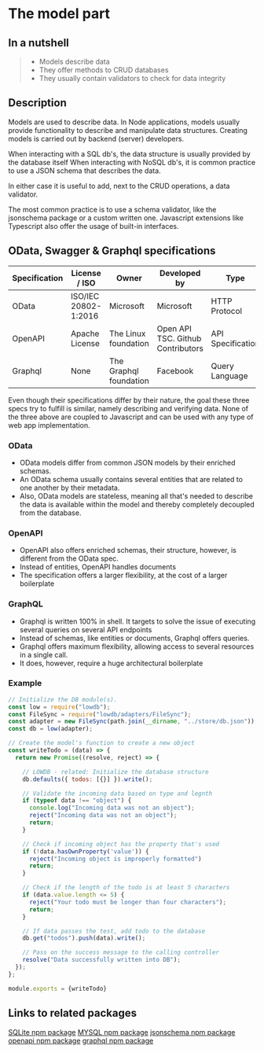 # The model part

## In a nutshell
> - Models describe data
> - They offer methods to CRUD databases
> - They usually contain validators to check for data integrity

## Description
Models are used to describe data. In Node applications, models usually provide functionality to describe and manipulate data structures. Creating models is carried out by backend (server) developers.

When interacting with a SQL db's, the data structure is usually provided by the database itself
When interacting with NoSQL db's, it is common practice to use a JSON schema that describes the data.

In either case it is useful to add, next to the CRUD operations, a data validator. 

The most common practice is to use a schema validator, like the jsonschema package or a custom written one. Javascript extensions like Typescript also offer the usage of built-in interfaces.

## OData, Swagger & Graphql specifications

| Specification | License / ISO        | Owner                  | Developed by                      | Type              |
| ------------- | -------------------- | ---------------------- | --------------------------------- | ----------------- |
| OData         | ISO/IEC 20802-1:2016 | Microsoft              | Microsoft                         | HTTP Protocol     |
| OpenAPI       | Apache License       | The Linux foundation   | Open API TSC. Github Contributors | API Specification |
| Graphql       | None                 | The Graphql foundation | Facebook                          | Query Language    |

Even though their specifications differ by their nature, the goal these three specs try to fulfill is similar, namely describing and verifying data. None of the three above are coupled to Javascript and can be used with any type of web app implementation.

### OData
- OData models differ from common JSON models by their enriched schemas. 
- An OData schema usually contains several entities that are related to one another by their metadata. 
- Also, OData models are stateless, meaning all that's needed to describe the data is available within the model and thereby completely decoupled from the database. 

### OpenAPI
- OpenAPI also offers enriched schemas, their structure, however, is different from the OData spec. 
- Instead of entities, OpenAPI handles documents
- The specification offers a larger flexibility, at the cost of a larger boilerplate

### GraphQL
- Graphql is written 100% in shell. It targets to solve the issue of executing several queries on several API endpoints
- Instead of schemas, like entities or documents, Graphql offers queries.
- Graphql offers maximum flexibility, allowing access to several resources in a single call.
- It does, however, require a huge architectural boilerplate

### Example

```javascript
// Initialize the DB module(s).
const low = require("lowdb");
const FileSync = require("lowdb/adapters/FileSync");
const adapter = new FileSync(path.join(__dirname, "../store/db.json"));
const db = low(adapter);

// Create the model's function to create a new object
const writeTodo = (data) => {
  return new Promise((resolve, reject) => {

    // LOWDB - related: Initialize the database structure
    db.defaults({ todos: [{}] }).write();

    // Validate the incoming data based on type and legnth
    if (typeof data !== "object") {
      console.log("Incoming data was not an object");
      reject("Incoming data was not an object");
      return;
    }

    // Check if incoming object has the property that's used
    if (!data.hasOwnProperty('value')) {
      reject("Incoming object is improperly formatted")
      return;
    }

    // Check if the length of the todo is at least 5 characters
    if (data.value.length <= 5) {
      reject("Your todo must be longer than four characters");
      return;
    }

    // If data passes the test, add todo to the database
    db.get("todos").push(data).write();

    // Pass on the success message to the calling controller
    resolve("Data successfully written into DB");
  });
};

module.exports = {writeTodo}

```

## Links to related packages
[SQLite npm package](https://www.npmjs.com/package/sqlite3)
[MYSQL npm package](https://www.npmjs.com/package/mysql)
[jsonschema npm package](https://www.npmjs.com/package/jsonschema)
[openapi npm package](https://www.npmjs.com/package/@openapitools/openapi-generator-cli)
[graphql npm package](https://www.npmjs.com/package/graphql)